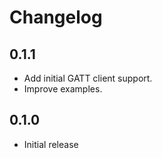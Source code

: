 # Changelog

## 0.1.1

* Add initial GATT client support.
* Improve examples.

## 0.1.0

* Initial release
